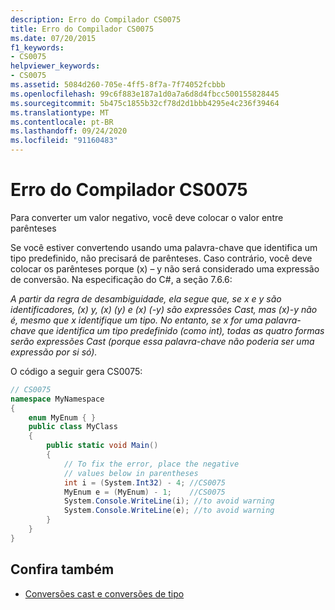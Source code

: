 ```yaml
---
description: Erro do Compilador CS0075
title: Erro do Compilador CS0075
ms.date: 07/20/2015
f1_keywords:
- CS0075
helpviewer_keywords:
- CS0075
ms.assetid: 5084d260-705e-4ff5-8f7a-7f74052fcbbb
ms.openlocfilehash: 99c6f883e187a1d0a7a6d8d4fbcc500155828445
ms.sourcegitcommit: 5b475c1855b32cf78d2d1bbb4295e4c236f39464
ms.translationtype: MT
ms.contentlocale: pt-BR
ms.lasthandoff: 09/24/2020
ms.locfileid: "91160483"
---
```

# <a name="compiler-error-cs0075"></a>Erro do Compilador CS0075

Para converter um valor negativo, você deve colocar o valor entre parênteses  
  
 Se você estiver convertendo usando uma palavra-chave que identifica um tipo predefinido, não precisará de parênteses. Caso contrário, você deve colocar os parênteses porque (x) – y não será considerado uma expressão de conversão. Na especificação do C#, a seção 7.6.6:  
  
 *A partir da regra de desambiguidade, ela segue que, se x e y são identificadores, (x) y, (x) (y) e (x) (-y) são expressões Cast, mas (x)-y não é, mesmo que x identifique um tipo. No entanto, se x for uma palavra-chave que identifica um tipo predefinido (como int), todas as quatro formas serão expressões Cast (porque essa palavra-chave não poderia ser uma expressão por si só).*  
  
 O código a seguir gera CS0075:  
  
```csharp  
// CS0075  
namespace MyNamespace  
{  
    enum MyEnum { }  
    public class MyClass  
    {  
        public static void Main()  
        {  
            // To fix the error, place the negative  
            // values below in parentheses  
            int i = (System.Int32) - 4; //CS0075  
            MyEnum e = (MyEnum) - 1;    //CS0075  
            System.Console.WriteLine(i); //to avoid warning  
            System.Console.WriteLine(e); //to avoid warning  
        }  
    }  
}  
```  
  
## <a name="see-also"></a>Confira também

- [Conversões cast e conversões de tipo](../programming-guide/types/casting-and-type-conversions.md)
